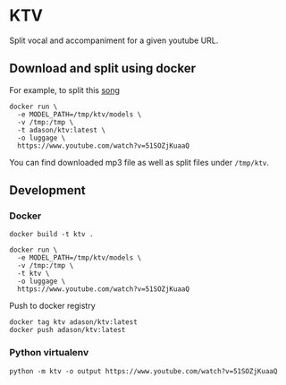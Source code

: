 # KTV
Split vocal and accompaniment for a given youtube URL.

## Download and split using docker

For example, to split this [song](https://www.youtube.com/watch?v=51SOZjKuaaQ)

```
docker run \
  -e MODEL_PATH=/tmp/ktv/models \
  -v /tmp:/tmp \
  -t adason/ktv:latest \
  -o luggage \
  https://www.youtube.com/watch?v=51SOZjKuaaQ
```

You can find downloaded mp3 file as well as split files under `/tmp/ktv`.

## Development

### Docker

```
docker build -t ktv .

docker run \
  -e MODEL_PATH=/tmp/ktv/models \
  -v /tmp:/tmp \
  -t ktv \
  -o luggage \
  https://www.youtube.com/watch?v=51SOZjKuaaQ
```

Push to docker registry
```
docker tag ktv adason/ktv:latest
docker push adason/ktv:latest
```

### Python virtualenv

```
python -m ktv -o output https://www.youtube.com/watch?v=51SOZjKuaaQ
```
